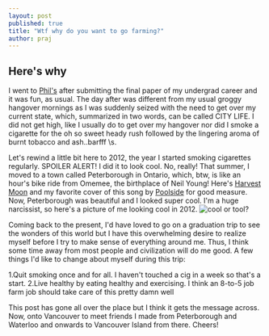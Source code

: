 ```yaml
---
layout: post
published: true
title: "Wtf why do you want to go farming?"
author: praj
---
```

## Here's why
I went to [Phil's](http://www.uwimprint.ca/article/2547-filthy-philthy-phils) after submitting the final paper of my undergrad career and it was fun, as usual. The day after was different from my usual groggy hangover mornings as I was suddenly seized with the need to get over my current state, which, summarized in two words, can be called CITY LIFE. I did not get high, like I usually do to get over my hangover nor did I smoke a cigarette for the oh so sweet heady rush followed by the lingering aroma of burnt tobacco and ash..barfff \s.

Let's rewind a little bit here to 2012, the year I started smoking cigarettes regularly. SPOILER ALERT! I did it to look cool. No, really! That summer, I moved to a town called Peterborough in Ontario, which, btw, is like an hour's bike ride from Omemee, the birthplace of Neil Young! Here's [Harvest Moon](https://www.youtube.com/watch?v=n2MtEsrcTTs) and my favorite cover of this song by [Poolside](https://www.youtube.com/watch?v=suWbFPaVoEA) for good measure. Now, Peterborough was beautiful and I looked super cool. I'm a huge narcissist, so here's a picture of me looking cool in 2012.
![cool or tool?](blog/assets/images/WP_000911.jpg)

Coming back to the present, I'd have loved to go on a graduation trip to see the wonders of this world but I have this overwhelming desire to realize myself before I try to make sense of everything around me. Thus, I think some time away from most people and civilization will do me good. A few things I'd like to change about myself during this trip:

1.Quit smoking once and for all. I haven't touched a cig in a week so that's a start.
2.Live healthy by eating healthy and exercising. I think an 8-to-5 job farm job should take care of this pretty damn well

This post has gone all over the place but I think it gets the message across. Now, onto Vancouver to meet friends I made from Peterborough and Waterloo and onwards to Vancouver Island from there. Cheers!
